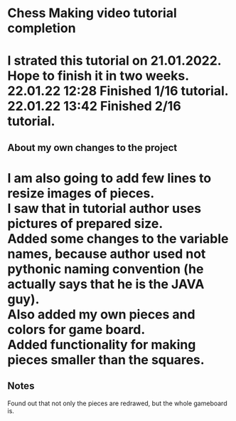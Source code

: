 # Chess Making video tutorial completion   

I strated this tutorial on 21.01.2022.<br>
Hope to finish it in two weeks.<br>
22.01.22 12:28 Finished 1/16 tutorial.<br>
22.01.22 13:42 Finished 2/16 tutorial.
======
## About my own changes to the project
I am also going to add few lines to resize images of pieces.<br>
I saw that in tutorial author uses pictures of prepared size.<br>
Added some changes to the variable names, because author used not pythonic naming convention (he actually says that he is the JAVA guy).<br>
Also added my own pieces and colors for game board.<br>
Added functionality for making pieces smaller than the squares.
======
## Notes
Found out that not only the pieces are redrawed, but the whole gameboard is.
